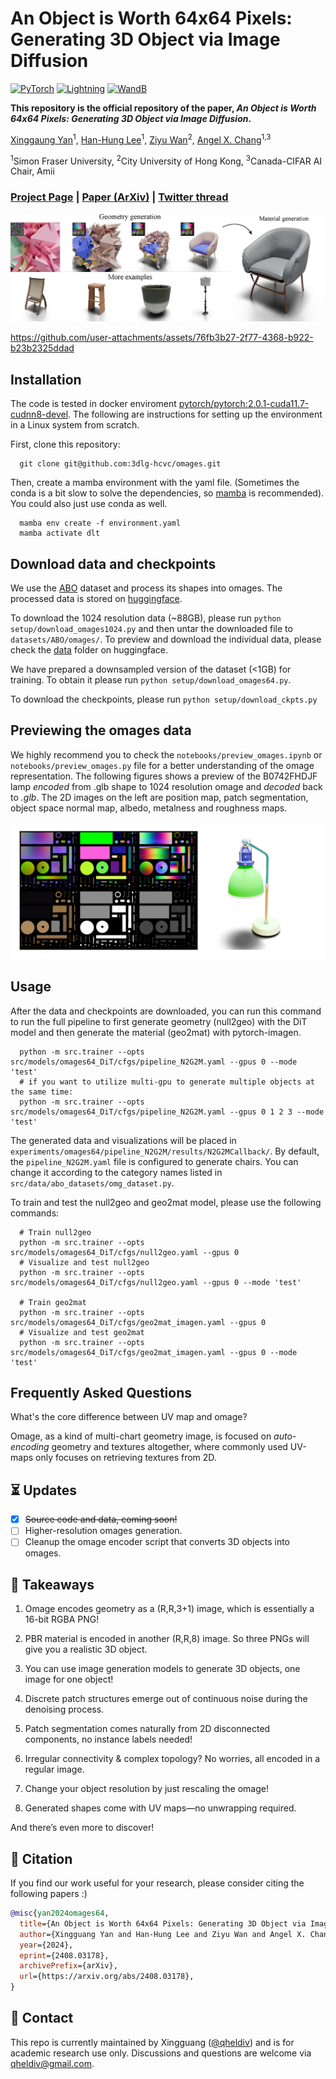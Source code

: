 
# An Object is Worth 64x64 Pixels: Generating 3D Object via Image Diffusion

<a href="https://pytorch.org/"><img alt="PyTorch" src="https://img.shields.io/badge/PyTorch-EE4C2C?style=for-the-badge&logo=pytorch&logoColor=white"></a>
<a href="https://pytorchlightning.ai/"><img alt="Lightning" src="https://img.shields.io/badge/Lightning-792DE4?style=for-the-badge&logo=pytorch-lightning&logoColor=white"></a>
<a href="https://wandb.ai/site"><img alt="WandB" src="https://img.shields.io/badge/Weights_&_Biases-FFBE00?style=for-the-badge&logo=WeightsAndBiases&logoColor=white"></a>

**This repository is the official repository of the paper, *An Object is Worth 64x64 Pixels: Generating 3D Object via Image Diffusion*.**

[Xinggaung Yan](http://yanxg.art)<sup>1</sup>,
[Han-Hung Lee](https://hanhung.github.io/)<sup>1</sup>,
[Ziyu Wan](http://raywzy.com/)<sup>2</sup>,
[Angel X. Chang](https://angelxuanchang.github.io/)<sup>1,3</sup>

<sup>1</sup>Simon Fraser University, <sup>2</sup>City University of Hong Kong, <sup>3</sup>Canada-CIFAR AI Chair, Amii


### [Project Page](https://omages.github.io/) | [Paper (ArXiv)](https://arxiv.org/abs/2408.03178) | [Twitter thread](https://x.com/yan_xg/status/1825830023636631990)



<img src='assets/fig_teaser.png'/>

<!-- https://user-images.githubusercontent.com/5100481/150949433-40d84ed1-0a8d-4ae4-bd53-8662ebd669fe.mp4 -->



https://github.com/user-attachments/assets/76fb3b27-2f77-4368-b922-b23b2325ddad



## Installation
The code is tested in docker enviroment [pytorch/pytorch:2.0.1-cuda11.7-cudnn8-devel](https://hub.docker.com/layers/pytorch/pytorch/2.0.1-cuda11.7-cudnn8-devel/images/sha256-4f66166dd757752a6a6a9284686b4078e92337cd9d12d2e14d2d46274dfa9048?context=explore).
The following are instructions for setting up the environment in a Linux system from scratch.

First, clone this repository:

      git clone git@github.com:3dlg-hcvc/omages.git

Then, create a mamba environment with the yaml file. (Sometimes the conda is a bit slow to solve the dependencies, so [mamba](https://mamba.readthedocs.io/en/latest/installation/mamba-installation.html) is recommended). You could also just use conda as well.

      mamba env create -f environment.yaml
      mamba activate dlt

## Download data and checkpoints

We use the [ABO](https://amazon-berkeley-objects.s3.amazonaws.com/index.html) dataset and process its shapes into omages. The processed data is stored on [huggingface](https://huggingface.co/datasets/3dlg-hcvc/omages_ABO).

To download the 1024 resolution data (~88GB), please run `python setup/download_omages1024.py` and then untar the downloaded file to `datasets/ABO/omages/`. To preview and download the individual data, please check the [data](https://huggingface.co/datasets/3dlg-hcvc/omages_ABO/tree/main/data) folder on huggingface.

We have prepared a downsampled version of the dataset (<1GB) for training. To obtain it please run `python setup/download_omages64.py`.

To download the checkpoints, please run `python setup/download_ckpts.py`

## Previewing the omages data
We highly recommend you to check the `notebooks/preview_omages.ipynb` or `notebooks/preview_omages.py` file for a better understanding of the omage representation. The following figures shows a preview of the B0742FHDJF lamp *encoded* from .glb shape to 1024 resolution omage and *decoded* back to *.glb*. The 2D images on the left are position map, patch segmentation, object space normal map, albedo, metalness and roughness maps.

<img src='assets/preview_omage.png'/>


## Usage

After the data and checkpoints are downloaded, you can run this command to run the full pipeline to first generate geometry (null2geo) with the DiT model and then generate the material (geo2mat) with pytorch-imagen.


      python -m src.trainer --opts src/models/omages64_DiT/cfgs/pipeline_N2G2M.yaml --gpus 0 --mode 'test'
      # if you want to utilize multi-gpu to generate multiple objects at the same time:
      python -m src.trainer --opts src/models/omages64_DiT/cfgs/pipeline_N2G2M.yaml --gpus 0 1 2 3 --mode 'test'


The generated data and visualizations will be placed in `experiments/omages64/pipeline_N2G2M/results/N2G2MCallback/`. By default, the `pipeline_N2G2M.yaml` file is configured to generate chairs. You can change it according to the category names listed in `src/data/abo_datasets/omg_dataset.py`.

To train and test the null2geo and geo2mat model, please use the following commands:

      # Train null2geo
      python -m src.trainer --opts src/models/omages64_DiT/cfgs/null2geo.yaml --gpus 0
      # Visualize and test null2geo
      python -m src.trainer --opts src/models/omages64_DiT/cfgs/null2geo.yaml --gpus 0 --mode 'test'

      # Train geo2mat
      python -m src.trainer --opts src/models/omages64_DiT/cfgs/geo2mat_imagen.yaml --gpus 0
      # Visualize and test geo2mat
      python -m src.trainer --opts src/models/omages64_DiT/cfgs/geo2mat_imagen.yaml --gpus 0 --mode 'test'


## Frequently Asked Questions

What's the core difference between UV map and omage?

Omage, as a kind of multi-chart geometry image, is focused on *auto-encoding* geometry and textures altogether, where commonly used UV-maps only focuses on retrieving textures from 2D.

## :hourglass_flowing_sand: Updates

- [x] ~~Source code and data, coming soon!~~
- [ ] Higher-resolution omages generation.
- [ ] Cleanup the omage encoder script that converts 3D objects into omages.

## :takeout_box: Takeaways

1. Omage encodes geometry as a (R,R,3+1) image, which is essentially a 16-bit RGBA PNG!

2. PBR material is encoded in another (R,R,8) image.
So three PNGs will give you a realistic 3D object.

3. You can use image generation models to generate 3D objects, one image for one object!

4. Discrete patch structures emerge out of continuous noise during the denoising process.

5. Patch segmentation comes naturally from 2D disconnected components, no instance labels needed!

6. Irregular connectivity & complex topology?
No worries, all encoded in a regular image.

7. Change your object resolution by just rescaling the omage!

8. Generated shapes come with UV maps—no unwrapping required.

And there’s even more to discover!

## :notebook_with_decorative_cover: Citation

If you find our work useful for your research, please consider citing the following papers :)

```bibtex
@misc{yan2024omages64,
  title={An Object is Worth 64x64 Pixels: Generating 3D Object via Image Diffusion}, 
  author={Xingguang Yan and Han-Hung Lee and Ziyu Wan and Angel X. Chang},
  year={2024},
  eprint={2408.03178},
  archivePrefix={arXiv},
  url={https://arxiv.org/abs/2408.03178}, 
}
```

## :email: Contact

This repo is currently maintained by Xingguang ([@qheldiv](https://github.com/qheldiv)) and is for academic research use only. Discussions and questions are welcome via qheldiv@gmail.com. 
